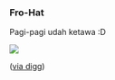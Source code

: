 ### Fro-Hat

Pagi-pagi udah ketawa :D

![](http://kriwil.com/images/4.jpg)

([via digg](http://digg.com/comedy/Creativity_8))

<!-- {"time": "2008-02-26 16:07:56", "title": "Fro-Hat"} -->
